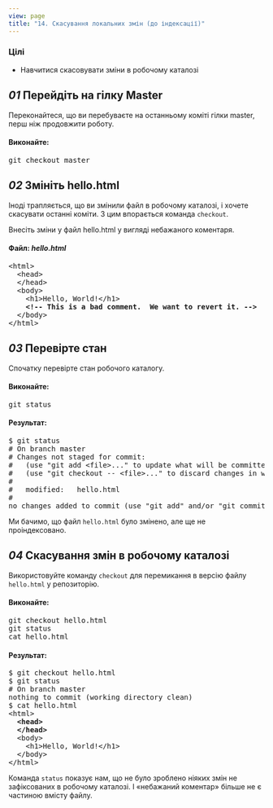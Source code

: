 ```yaml
---
view: page
title: "14. Скасування локальних змін (до індексації)"
---
```


<h3>Цілі</h3>

<ul><li>Навчитися скасовувати зміни в робочому каталозі</li></ul>

<h2><em>01</em> Перейдіть на гілку Master </h2>

<p>Переконайтеся, що ви перебуваєте на останньому коміті гілки master, перш ніж продовжити роботу.</p>

<h4 class="h4-pre">Виконайте:</h4>

<pre class="instructions">git checkout master</pre>

<h2><em>02</em> Змініть hello.html </h2>

<p>Іноді трапляється, що ви змінили файл в робочому каталозі, і хочете скасувати останні коміти. З цим впорається команда <code>checkout</code>.</p>

<p>Внесіть зміни у файл hello.html у вигляді небажаного коментаря.</p>

<h4 class="h4-pre">Файл: <em>hello.html</em></h4>

<pre class="file">&lt;html&gt;
  &lt;head&gt;
  &lt;/head&gt;
  &lt;body&gt;
    &lt;h1&gt;Hello, World!&lt;/h1&gt;
    <strong>&lt;!-- This is a bad comment.  We want to revert it. --&gt;</strong>
  &lt;/body&gt;
&lt;/html&gt;</pre>

<h2><em>03</em> Перевірте стан </h2>

<p>Спочатку перевірте стан робочого каталогу.</p>

<h4 class="h4-pre">Виконайте:</h4>

<pre class="instructions">git status</pre>

<h4 class="h4-pre">Результат:</h4>

<pre class="sample">$ git status
# On branch master
# Changes not staged for commit:
#   (use "git add &lt;file&gt;..." to update what will be committed)
#   (use "git checkout -- &lt;file&gt;..." to discard changes in working directory)
#
#	modified:   hello.html
#
no changes added to commit (use "git add" and/or "git commit -a")</pre>

<p>Ми бачимо, що файл <code>hello.html</code> було змінено, але ще не проіндексовано.</p>

<h2><em>04</em> Скасування змін в робочому каталозі </h2>

<p>Використовуйте команду <code>checkout</code> для перемикання в версію файлу <code>hello.html</code> у репозиторію.</p>

<h4 class="h4-pre">Виконайте:</h4>

<pre class="instructions">git checkout hello.html
git status
cat hello.html</pre>

<h4 class="h4-pre">Результат:</h4>

<pre class="sample">$ git checkout hello.html
$ git status
# On branch master
nothing to commit (working directory clean)
$ cat hello.html
&lt;html&gt;
<strong>  &lt;head&gt;
  &lt;/head&gt;</strong>
  &lt;body&gt;
    &lt;h1&gt;Hello, World!&lt;/h1&gt;
  &lt;/body&gt;
&lt;/html&gt;</pre>

<p>Команда <code>status</code> показує нам, що не було зроблено ніяких змін не зафіксованих в робочому каталозі. І «небажаний коментар» більше не є частиною вмісту файлу.</p>
